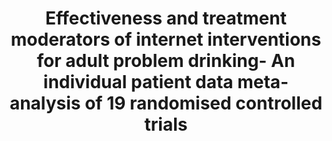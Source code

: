 --- 
abstract: '' 
authors: 
 - H Riper
 -  A Hoogendoorn
 -  P Cuijpers
 -  E Karyotaki
 -  N Boumparis
 -  A Mira
 -  ...
doi: '' 
featured: false 
publication: '*PLoS medicine*, 55' 
publication_short: '' 
publishDate: '2018-01-01' 
title: 'Effectiveness and treatment moderators of internet interventions for adult problem drinking- An individual patient data meta-analysis of 19 randomised controlled trials' 
url_code: '' 
url_dataset: '' 
url_pdf: '' 
url_poster: '' 
url_project: '' 
url_slides: '' 
url_source: '' 
url_video: '' 
---